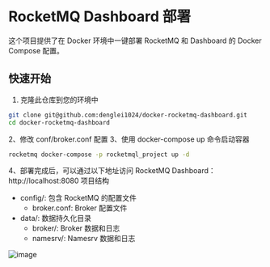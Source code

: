 # RocketMQ Dashboard 部署

这个项目提供了在 Docker 环境中一键部署 RocketMQ 和 Dashboard 的 Docker Compose 配置。

## 快速开始

1. 克隆此仓库到您的环境中

```bash
git clone git@github.com:denglei1024/docker-rocketmq-dashboard.git
cd docker-rocketmq-dashboard
```

2、修改 conf/broker.conf 配置
3、使用 docker-compose up 命令启动容器
```bash
rocketmq docker-compose -p rocketmql_project up -d
```
4、部署完成后，可以通过以下地址访问 RocketMQ Dashboard：
http://localhost:8080
项目结构
- config/: 包含 RocketMQ 的配置文件
  - broker.conf: Broker 配置文件
- data/: 数据持久化目录
  - broker/: Broker 数据和日志
  - namesrv/: Namesrv 数据和日志
 
![image](https://github.com/denglei1024/docker-rocketmq-dashboard/assets/16712298/6381ad11-2a18-4302-877a-f947bfa0fbb4)
